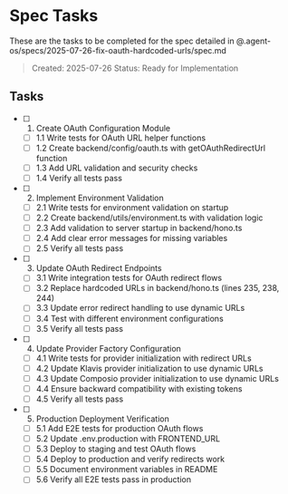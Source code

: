 # Spec Tasks

These are the tasks to be completed for the spec detailed in @.agent-os/specs/2025-07-26-fix-oauth-hardcoded-urls/spec.md

> Created: 2025-07-26
> Status: Ready for Implementation

## Tasks

- [ ] 1. Create OAuth Configuration Module
  - [ ] 1.1 Write tests for OAuth URL helper functions
  - [ ] 1.2 Create backend/config/oauth.ts with getOAuthRedirectUrl function
  - [ ] 1.3 Add URL validation and security checks
  - [ ] 1.4 Verify all tests pass

- [ ] 2. Implement Environment Validation
  - [ ] 2.1 Write tests for environment validation on startup
  - [ ] 2.2 Create backend/utils/environment.ts with validation logic
  - [ ] 2.3 Add validation to server startup in backend/hono.ts
  - [ ] 2.4 Add clear error messages for missing variables
  - [ ] 2.5 Verify all tests pass

- [ ] 3. Update OAuth Redirect Endpoints
  - [ ] 3.1 Write integration tests for OAuth redirect flows
  - [ ] 3.2 Replace hardcoded URLs in backend/hono.ts (lines 235, 238, 244)
  - [ ] 3.3 Update error redirect handling to use dynamic URLs
  - [ ] 3.4 Test with different environment configurations
  - [ ] 3.5 Verify all tests pass

- [ ] 4. Update Provider Factory Configuration
  - [ ] 4.1 Write tests for provider initialization with redirect URLs
  - [ ] 4.2 Update Klavis provider initialization to use dynamic URLs
  - [ ] 4.3 Update Composio provider initialization to use dynamic URLs
  - [ ] 4.4 Ensure backward compatibility with existing tokens
  - [ ] 4.5 Verify all tests pass

- [ ] 5. Production Deployment Verification
  - [ ] 5.1 Add E2E tests for production OAuth flows
  - [ ] 5.2 Update .env.production with FRONTEND_URL
  - [ ] 5.3 Deploy to staging and test OAuth flows
  - [ ] 5.4 Deploy to production and verify redirects work
  - [ ] 5.5 Document environment variables in README
  - [ ] 5.6 Verify all E2E tests pass in production
